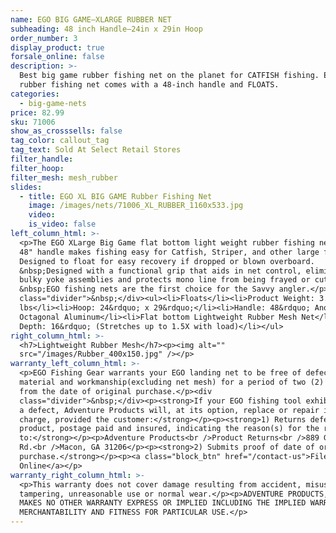 ```yaml
---
name: EGO BIG GAME—XLARGE RUBBER NET
subheading: 48 inch Handle—24in x 29in Hoop
order_number: 3
display_product: true
forsale_online: false
description: >-
  Best big game rubber fishing net on the planet for CATFISH fishing. EGO XLarge
  rubber fishing net comes with a 48-inch handle and FLOATS.
categories:
  - big-game-nets
price: 82.99
sku: 71006
show_as_crosssells: false
tag_color: callout_tag
tag_text: Sold At Select Retail Stores
filter_handle:
filter_hoop:
filter_mesh: mesh_rubber
slides:
  - title: EGO XL BIG GAME Rubber Fishing Net
    image: /images/nets/71006_XL_RUBBER_1160x533.jpg
    video:
    is_video: false
left_column_html: >-
  <p>The EGO XLarge Big Game flat bottom light weight rubber fishing net with a
  48" handle makes fishing easy for Catfish, Striper, and other large fish.
  Designed to float for easy recovery if dropped or blown overboard.
  &nbsp;Designed with a functional grip that aids in net control, eliminates
  bulky yoke assemblies and protects mono line from being frayed or cut.
  &nbsp;EGO fishing nets are the first choice for the Savvy angler.</p><div
  class="divider">&nbsp;</div><ul><li>Floats</li><li>Product Weight: 3.5
  lbs</li><li>Hoop: 24&rdquo; x 29&rdquo;</li><li>Handle: 48&rdquo; Anodized
  Octagonal Aluminum</li><li>Flat bottom Lightweight Rubber Mesh Net</li><li>Bag
  Depth: 16&rdquo; (Stretches up to 1.5X with load)</li></ul>
right_column_html: >-
  <h7>Lightweight Rubber Mesh</h7><p><img alt=""
  src="/images/Rubber_400x150.jpg" /></p>
warranty_left_column_html: >-
  <p>EGO Fishing Gear warrants your EGO landing net to be free of defects in
  material and workmanship(excluding net mesh) for a period of two (2) years
  from the date of original purchase.</p><div
  class="divider">&nbsp;</div><p><strong>If your EGO fishing tool exhibits such
  a defect, Adventure Products will, at its option, replace or repair it without
  charge, provided the customer:</strong></p><p><strong>1) Returns defective
  product, postage paid and insured, indicating the reason(s) for the return
  to:</strong></p><p>Adventure Products<br />Product Returns<br />889 Guy Paine
  Rd.<br />Macon, GA 31206</p><p><strong>2) Submits proof of date of original
  purchase.</strong></p><p><a class="block_btn" href="/contact-us">File Claim
  Online</a></p>
warranty_right_column_html: >-
  <p>This warranty does not cover damage resulting from accident, misuse, abuse,
  tampering, unreasonable use or normal wear.</p><p>ADVENTURE PRODUCTS, INC.
  MAKES NO OTHER WARRANTY EXPRESS OR IMPLIED INCLUDING THE IMPLIED WARRANTIES OF
  MERCHANTABILITY AND FITNESS FOR PARTICULAR USE.</p>
---
```


